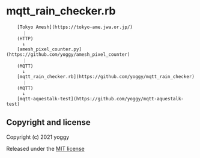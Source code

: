 # mqtt_rain_checker.rb

```
    [Tokyo Amesh](https://tokyo-ame.jwa.or.jp/)
      ｜
    (HTTP)
      ↓
    [amesh_pixel_counter.py](https://github.com/yoggy/amesh_pixel_counter)
      ｜
    (MQTT)
      ↓
    [mqtt_rain_checker.rb](https://github.com/yoggy/mqtt_rain_checker)
      ｜
    (MQTT)
      ↓
    [mqtt-aquestalk-test](https://github.com/yoggy/mqtt-aquestalk-test)
```

## Copyright and license
Copyright (c) 2021 yoggy

Released under the [MIT license](LICENSE.txt)


